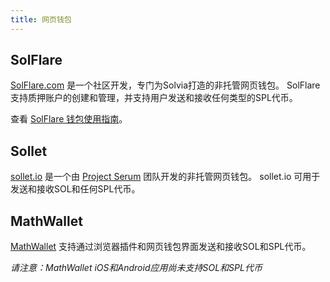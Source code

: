 ```yaml
---
title: 网页钱包
---
```


## SolFlare
[SolFlare.com](https://solflare.com/) 是一个社区开发，专门为Solvia打造的非托管网页钱包。  SolFlare 支持质押账户的创建和管理，并支持用户发送和接收任何类型的SPL代币。

查看 [SolFlare 钱包使用指南](solflare.md)。

## Sollet
[sollet.io](https://www.sollet.io/) 是一个由 [Project Serum](https://projectserum.com/) 团队开发的非托管网页钱包。  sollet.io 可用于发送和接收SOL和任何SPL代币。

## MathWallet

[MathWallet](https://mathwallet.org/) 支持通过浏览器插件和网页钱包界面发送和接收SOL和SPL代币。

*请注意：MathWallet iOS和Android应用尚未支持SOL和SPL代币*
